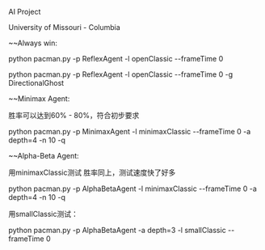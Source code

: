 AI Project

University of Missouri - Columbia

~~Always win:

   python pacman.py -p ReflexAgent -l openClassic --frameTime 0

   python pacman.py -p ReflexAgent -l openClassic --frameTime 0 -g DirectionalGhost


~~Minimax Agent:
   
   胜率可以达到60% - 80%，符合初步要求
   
   python pacman.py -p MinimaxAgent -l minimaxClassic --frameTime 0 -a depth=4 -n 10 -q
  
~~Alpha-Beta Agent:

   用minimaxClassic测试 胜率同上，测试速度快了好多
   
   python pacman.py -p AlphaBetaAgent -l minimaxClassic --frameTime 0 -a depth=4 -n 10 -q
   
   用smallClassic测试：
   
   python pacman.py -p AlphaBetaAgent -a depth=3 -l smallClassic --frameTime 0

   